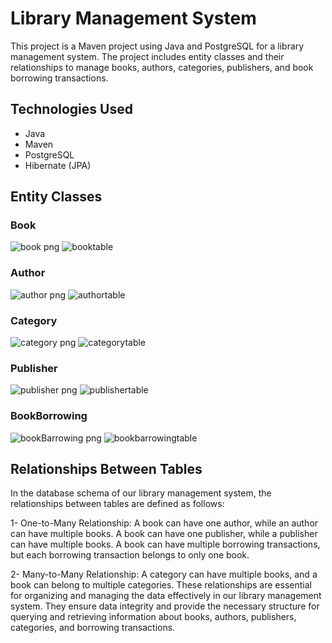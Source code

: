 # Library Management System
This project is a Maven project using Java and PostgreSQL for a library management system. 
The project includes entity classes and their relationships to manage books, authors, categories, publishers, and book borrowing transactions.

## Technologies Used
- Java
- Maven
- PostgreSQL
- Hibernate (JPA)


## Entity Classes

### Book
![book png](https://github.com/Yldrmceyy/Library_Managment/assets/106755050/894788ec-ddcf-47e2-9666-8550128dee17)
![booktable](https://github.com/Yldrmceyy/Library_Managment/assets/106755050/b5bc96d0-a0c8-43b9-9c73-b24eee45d155)

### Author
![author png](https://github.com/Yldrmceyy/Library_Managment/assets/106755050/1f3269a8-8890-459f-9701-60bb4711b50e)
![authortable](https://github.com/Yldrmceyy/Library_Managment/assets/106755050/8df9a687-d707-404d-938e-a830afe9cefb)

### Category
![category png](https://github.com/Yldrmceyy/Library_Managment/assets/106755050/3e4a32ef-7261-428e-842d-8770575ef868)
![categorytable](https://github.com/Yldrmceyy/Library_Managment/assets/106755050/d11b77dc-bfd5-4c51-958d-dce5d40a71ad)

### Publisher
![publisher png](https://github.com/Yldrmceyy/Library_Managment/assets/106755050/7a72278f-597c-4d1e-a01b-223cb1e7aab9)
![publishertable](https://github.com/Yldrmceyy/Library_Managment/assets/106755050/eb042fc3-7ced-40cf-96d7-f3d62c547097)

### BookBorrowing
![bookBarrowing png](https://github.com/Yldrmceyy/Library_Managment/assets/106755050/aa9ae946-3ef4-409c-8662-db1864a7f3db)
![bookbarrowingtable](https://github.com/Yldrmceyy/Library_Managment/assets/106755050/a254a625-be23-40de-a1a8-a13391fe3340)


## Relationships Between Tables
In the database schema of our library management system, the relationships between tables are defined as follows:

1- One-to-Many Relationship:
A book can have one author, while an author can have multiple books.
A book can have one publisher, while a publisher can have multiple books.
A book can have multiple borrowing transactions, but each borrowing transaction belongs to only one book.

2- Many-to-Many Relationship:
A category can have multiple books, and a book can belong to multiple categories.
These relationships are essential for organizing and managing the data effectively in our library management system. They ensure data integrity and provide the necessary structure for querying and retrieving information about books, authors, publishers, categories, and borrowing transactions.
